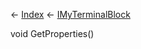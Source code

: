 ← [Index](Api-Index) ← [IMyTerminalBlock](Sandbox.ModAPI.Ingame.IMyTerminalBlock)

void GetProperties()